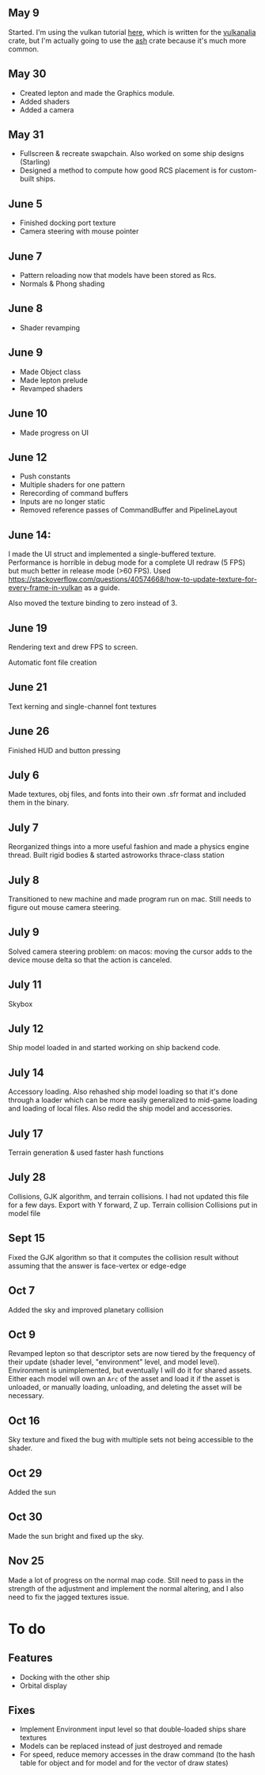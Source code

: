 ## May 9

Started. I'm using the vulkan tutorial [here](https://kylemayes.github.io/vulkanalia/setup/base_code.html), which is written for the [vulkanalia](https://docs.rs/vulkanalia/0.14.0/vulkanalia/) crate, but I'm actually going to use the [ash](https://docs.rs/ash/0.37.0+1.3.209/ash/) crate because it's much more common.

## May 30

- Created lepton and made the Graphics module.
- Added shaders
- Added a camera

## May 31

- Fullscreen & recreate swapchain. Also worked on some ship designs (Starling)
- Designed a method to compute how good RCS placement is for custom-built ships.

## June 5

- Finished docking port texture
- Camera steering with mouse pointer

## June 7

- Pattern reloading now that models have been stored as Rcs.
- Normals & Phong shading

## June 8

- Shader revamping

## June 9

- Made Object class
- Made lepton prelude
- Revamped shaders

## June 10

- Made progress on UI

## June 12

- Push constants
- Multiple shaders for one pattern
- Rerecording of command buffers
- Inputs are no longer static
- Removed reference passes of CommandBuffer and PipelineLayout

## June 14:

I made the UI struct and implemented a single-buffered texture. Performance is horrible in debug mode for a complete UI redraw (5 FPS) but much better in release mode (>60 FPS). Used https://stackoverflow.com/questions/40574668/how-to-update-texture-for-every-frame-in-vulkan as a guide.

Also moved the texture binding to zero instead of 3.

## June 19

Rendering text and drew FPS to screen.

Automatic font file creation

## June 21

Text kerning and single-channel font textures

## June 26

Finished HUD and button pressing

## July 6

Made textures, obj files, and fonts into their own .sfr format and included them in the binary.

## July 7

Reorganized things into a more useful fashion and made a physics engine thread. Built rigid bodies & started astroworks thrace-class station

## July 8

Transitioned to new machine and made program run on mac. Still needs to figure out mouse camera steering.

## July 9

Solved camera steering problem: on macos: moving the cursor adds to the device mouse delta so that the action is canceled.

## July 11

Skybox

## July 12

Ship model loaded in and started working on ship backend code.

## July 14

Accessory loading. Also rehashed ship model loading so that it's done through a loader which can be more easily generalized to mid-game loading and loading of local files. Also redid the ship model and accessories.

## July 17

Terrain generation & used faster hash functions

## July 28

Collisions, GJK algorithm, and terrain collisions. I had not updated this file for a few days.
Export with Y forward, Z up.
Terrain collision
Collisions put in model file

## Sept 15

Fixed the GJK algorithm so that it computes the collision result without assuming that the answer is face-vertex or edge-edge

## Oct 7

Added the sky and improved planetary collision

## Oct 9

Revamped lepton so that descriptor sets are now tiered by the frequency of their update (shader level, "environment" level, and model level). Environment is unimplemented, but eventually I will do it for shared assets. Either each model will own an `Arc` of the asset and load it if the asset is unloaded, or manually loading, unloading, and deleting the asset will be necessary.

## Oct 16

Sky texture and fixed the bug with multiple sets not being accessible to the shader.

## Oct 29

Added the sun

## Oct 30

Made the sun bright and fixed up the sky.

## Nov 25

Made a lot of progress on the normal map code. Still need to pass in the strength of the adjustment and implement the normal altering, and I also need to fix the jagged textures issue.

# To do

## Features
- Docking with the other ship
- Orbital display

## Fixes
- Implement Environment input level so that double-loaded ships share textures
- Models can be replaced instead of just destroyed and remade
- For speed, reduce memory accesses in the draw command (to the hash table for object and for model and for the vector of draw states)